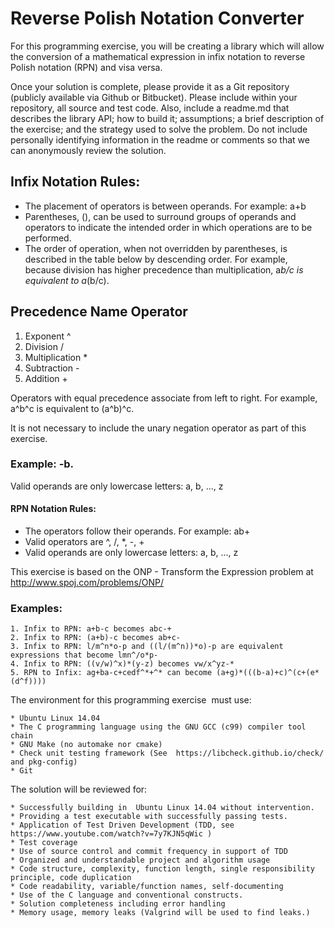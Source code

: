 # Reverse Polish Notation Converter 
For this programming exercise, you will be creating a library which will allow the conversion of a mathematical expression in infix notation to reverse Polish notation (RPN) and visa versa. 

Once your solution is complete, please provide it as a Git repository (publicly available via Github or Bitbucket). Please include within your repository, all source and test code. Also, include a readme.md that describes the library API; how to build it; assumptions; a brief description of the exercise; and the strategy used to solve the problem. Do not include personally identifying information in the readme or comments so that we can anonymously review the solution.

## Infix Notation Rules: 

 * The placement of operators is between operands. For example: a+b
 * Parentheses, (), can be used to surround groups of operands and operators to indicate the intended order in which operations are to be performed.
 * The order of operation, when not overridden by parentheses, is described in the table below by descending order. For example, because division has higher precedence than multiplication, a*b/c is equivalent to a*(b/c).

## Precedence Name Operator 

 1. Exponent ^
 2. Division /
 3. Multiplication *
 4. Subtraction -
 5. Addition +

Operators with equal precedence associate from left to right. For example, a^b^c is
equivalent to (a^b)^c. 

It is not necessary to include the unary negation operator as part of this exercise. 

### Example: -b. 

Valid operands are only lowercase letters: a, b, ..., z 

#### RPN Notation Rules: 

* The operators follow their operands. For example: ab+
* Valid operators are ^, /, *, -, +
* Valid operands are only lowercase letters: a, b, ..., z 

This exercise is based on the ONP - Transform the Expression problem at http://www.spoj.com/problems/ONP/

### Examples: 

    1. Infix to RPN: a+b-c becomes abc-+
    2. Infix to RPN: (a+b)-c becomes ab+c-
    3. Infix to RPN: l/m^n*o-p and ((l/(m^n))*o)-p are equivalent expressions that become lmn^/o*p-
    4. Infix to RPN: ((v/w)^x)*(y-z) becomes vw/x^yz-*
    5. RPN to Infix: ag+ba-c+cedf^*+^* can become (a+g)*(((b-a)+c)^(c+(e*(d^f)))) 

The environment for this programming exercise ​ must​ use: 

    * Ubuntu Linux 14.04
    * The C programming language using the GNU GCC (c99) compiler tool chain
    * GNU Make (no automake nor cmake)
    * Check unit testing framework (See ​ https://libcheck.github.io/check/​ and pkg-config)
    * Git 

The solution will be reviewed for: 

    * Successfully building in ​ Ubuntu Linux 14.04​ without intervention.
    * Providing a test executable with successfully passing tests.
    * Application of Test Driven Development (TDD, see https://www.youtube.com/watch?v=7y7KJN5qWic​ )
    * Test coverage
    * Use of source control and commit frequency in support of TDD
    * Organized and understandable project and algorithm usage
    * Code structure, complexity, function length, single responsibility principle, code duplication
    * Code readability, variable/function names, self-documenting
    * Use of the C language and conventional constructs.
    * Solution completeness including error handling
    * Memory usage, memory leaks (Valgrind will be used to find leaks.) 